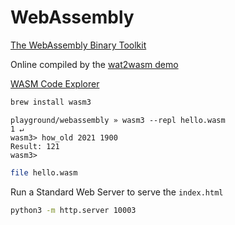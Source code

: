 # WebAssembly

[The WebAssembly Binary Toolkit](https://github.com/WebAssembly/wabt)

Online compiled by the [wat2wasm demo](https://webassembly.github.io/wabt/demo/wat2wasm/)

[WASM Code Explorer](https://wasdk.github.io/wasmcodeexplorer/)

```bash
brew install wasm3
```

```shell
playground/webassembly » wasm3 --repl hello.wasm                                                                                1 ↵
wasm3> how_old 2021 1900
Result: 121
wasm3> 
```

```bash
file hello.wasm
```

Run a Standard Web Server to serve the `index.html`
```bash
python3 -m http.server 10003
```